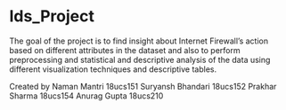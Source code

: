 # Ids_Project
The goal of the project is to find insight about Internet Firewall’s
action based on different attributes in the dataset and also to
perform preprocessing and statistical and descriptive analysis of
the data using different visualization techniques and descriptive
tables.

Created by
Naman Mantri 18ucs151
Suryansh Bhandari 18ucs152
Prakhar Sharma 18ucs154
Anurag Gupta 18ucs210
